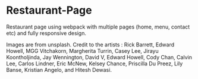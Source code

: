 # Restaurant-Page
Restaurant page using webpack with multiple pages (home, menu, contact etc) and fully responsive design.

Images are from unsplash.
Credit to the artists : Rick Barrett, Edward Howell, MGG Vitchakorn, Margherita Turrin, Casey Lee,
Jirayu Koontholjinda, Jay Wennington, David V, Edward Howell, Cody Chan, Calvin Lee,
Carlos Lindner, Eric McNew, Kelsey Chance, Priscilla Du Preez, Lily Banse, Kristian Angelo, and Hitesh Dewasi.
